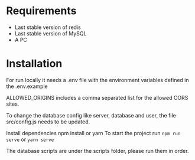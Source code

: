 # Requirements

- Last stable version of redis
- Last stable version of MySQL
- A PC

# Installation

For run locally it needs a .env file with the environment variables defined in the .env.example

ALLOWED_ORIGINS includes a comma separated list for the allowed CORS sites.

To change the database config like server, database and user, the file src/config.js needs to be updated.

Install dependencies npm install or yarn
To start the project run `npm run serve` or `yarn serve`

The database scripts are under the scripts folder, please run them in order.
